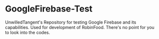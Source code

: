 # GoogleFirebase-Test
UnwilledTangent's Repository for testing Google Firebase and its capabilities. Used for development of RobinFood. There's no point for you to look into the codes.
